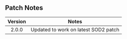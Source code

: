 ## Patch Notes

| **Version** | **Notes** |
| :---: | :---: |
| 2.0.0 | Updated to work on latest SOD2 patch |
